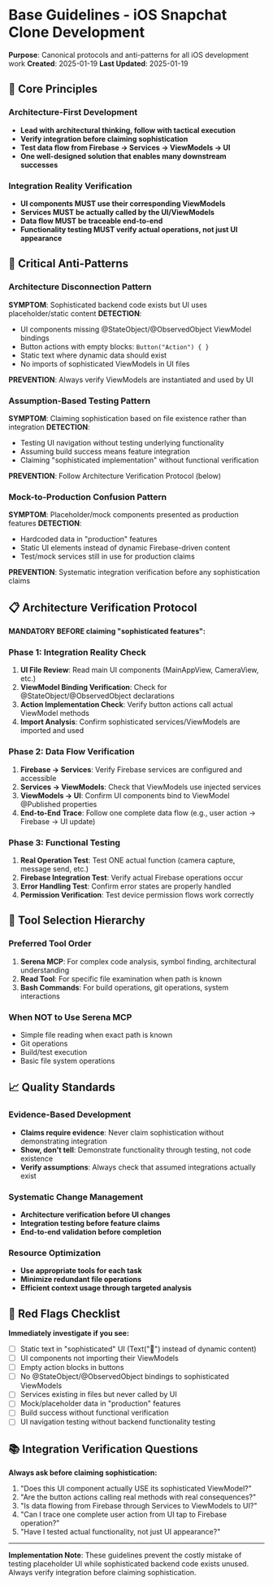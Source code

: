 # Base Guidelines - iOS Snapchat Clone Development

**Purpose**: Canonical protocols and anti-patterns for all iOS development work
**Created**: 2025-01-19
**Last Updated**: 2025-01-19

## 🎯 Core Principles

### Architecture-First Development
- **Lead with architectural thinking, follow with tactical execution**
- **Verify integration before claiming sophistication**
- **Test data flow from Firebase → Services → ViewModels → UI**
- **One well-designed solution that enables many downstream successes**

### Integration Reality Verification
- **UI components MUST use their corresponding ViewModels**
- **Services MUST be actually called by the UI/ViewModels**
- **Data flow MUST be traceable end-to-end**
- **Functionality testing MUST verify actual operations, not just UI appearance**

## 🚫 Critical Anti-Patterns

### Architecture Disconnection Pattern
**SYMPTOM**: Sophisticated backend code exists but UI uses placeholder/static content
**DETECTION**: 
- UI components missing @StateObject/@ObservedObject ViewModel bindings
- Button actions with empty blocks: `Button("Action") { }`
- Static text where dynamic data should exist
- No imports of sophisticated ViewModels in UI files

**PREVENTION**: Always verify ViewModels are instantiated and used by UI

### Assumption-Based Testing Pattern
**SYMPTOM**: Claiming sophistication based on file existence rather than integration
**DETECTION**:
- Testing UI navigation without testing underlying functionality
- Assuming build success means feature integration
- Claiming "sophisticated implementation" without functional verification

**PREVENTION**: Follow Architecture Verification Protocol (below)

### Mock-to-Production Confusion Pattern
**SYMPTOM**: Placeholder/mock components presented as production features
**DETECTION**:
- Hardcoded data in "production" features
- Static UI elements instead of dynamic Firebase-driven content
- Test/mock services still in use for production claims

**PREVENTION**: Systematic integration verification before any sophistication claims

## 📋 Architecture Verification Protocol

**MANDATORY BEFORE claiming "sophisticated features":**

### Phase 1: Integration Reality Check
1. **UI File Review**: Read main UI components (MainAppView, CameraView, etc.)
2. **ViewModel Binding Verification**: Check for @StateObject/@ObservedObject declarations
3. **Action Implementation Check**: Verify button actions call actual ViewModel methods
4. **Import Analysis**: Confirm sophisticated services/ViewModels are imported and used

### Phase 2: Data Flow Verification
1. **Firebase → Services**: Verify Firebase services are configured and accessible
2. **Services → ViewModels**: Check that ViewModels use injected services
3. **ViewModels → UI**: Confirm UI components bind to ViewModel @Published properties
4. **End-to-End Trace**: Follow one complete data flow (e.g., user action → Firebase → UI update)

### Phase 3: Functional Testing
1. **Real Operation Test**: Test ONE actual function (camera capture, message send, etc.)
2. **Firebase Integration Test**: Verify actual Firebase operations occur
3. **Error Handling Test**: Confirm error states are properly handled
4. **Permission Verification**: Test device permission flows work correctly

## 🔧 Tool Selection Hierarchy

### Preferred Tool Order
1. **Serena MCP**: For complex code analysis, symbol finding, architectural understanding
2. **Read Tool**: For specific file examination when path is known
3. **Bash Commands**: For build operations, git operations, system interactions

### When NOT to Use Serena MCP
- Simple file reading when exact path is known
- Git operations
- Build/test execution
- Basic file system operations

## 📈 Quality Standards

### Evidence-Based Development
- **Claims require evidence**: Never claim sophistication without demonstrating integration
- **Show, don't tell**: Demonstrate functionality through testing, not code existence
- **Verify assumptions**: Always check that assumed integrations actually exist

### Systematic Change Management
- **Architecture verification before UI changes**
- **Integration testing before feature claims**
- **End-to-end validation before completion**

### Resource Optimization
- **Use appropriate tools for each task**
- **Minimize redundant file operations**
- **Efficient context usage through targeted analysis**

## 🚨 Red Flags Checklist

**Immediately investigate if you see:**
- [ ] Static text in "sophisticated" UI (Text("👻") instead of dynamic content)
- [ ] UI components not importing their ViewModels
- [ ] Empty action blocks in buttons
- [ ] No @StateObject/@ObservedObject bindings to sophisticated ViewModels
- [ ] Services existing in files but never called by UI
- [ ] Mock/placeholder data in "production" features
- [ ] Build success without functional verification
- [ ] UI navigation testing without backend functionality testing

## 📚 Integration Verification Questions

**Always ask before claiming sophistication:**
1. "Does this UI component actually USE its sophisticated ViewModel?"
2. "Are the button actions calling real methods with real consequences?"
3. "Is data flowing from Firebase through Services to ViewModels to UI?"
4. "Can I trace one complete user action from UI tap to Firebase operation?"
5. "Have I tested actual functionality, not just UI appearance?"

---

**Implementation Note**: These guidelines prevent the costly mistake of testing placeholder UI while sophisticated backend code exists unused. Always verify integration before claiming sophistication.
